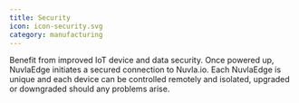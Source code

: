 ```yaml
---
title: Security
icon: icon-security.svg
category: manufacturing
---
```


Benefit from improved IoT device and data security. Once powered up, NuvlaEdge initiates a secured connection to Nuvla.io.  Each NuvlaEdge is unique and each device can be controlled remotely and isolated, upgraded or downgraded should any problems arise. 